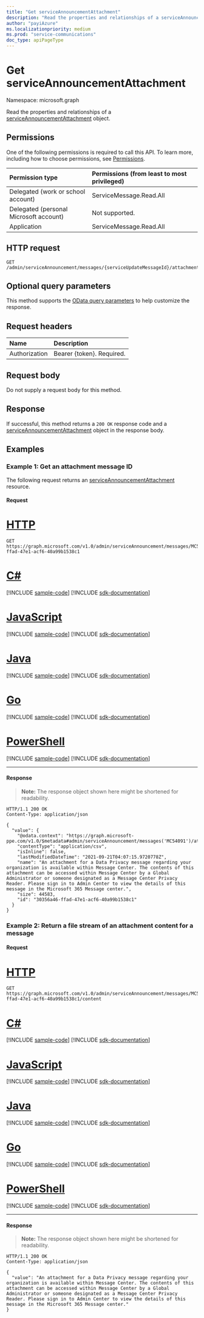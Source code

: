 ```yaml
---
title: "Get serviceAnnouncementAttachment"
description: "Read the properties and relationships of a serviceAnnouncementAttachment object."
author: "payiAzure"
ms.localizationpriority: medium
ms.prod: "service-communications"
doc_type: apiPageType
---
```


# Get serviceAnnouncementAttachment
Namespace: microsoft.graph

Read the properties and relationships of a [serviceAnnouncementAttachment](../resources/serviceannouncementattachment.md) object.

## Permissions
One of the following permissions is required to call this API. To learn more, including how to choose permissions, see [Permissions](/graph/permissions-reference).

|Permission type|Permissions (from least to most privileged)|
|:---|:---|
|Delegated (work or school account)|ServiceMessage.Read.All|
|Delegated (personal Microsoft account)|Not supported.|
|Application|ServiceMessage.Read.All|

## HTTP request

<!-- {
  "blockType": "ignored"
}
-->
``` http
GET /admin/serviceAnnouncement/messages/{serviceUpdateMessageId}/attachments/{serviceAnnouncementAttachmentId}
```

## Optional query parameters
This method supports the [OData query parameters](/graph/query-parameters) to help customize the response.

## Request headers
|Name|Description|
|:---|:---|
|Authorization|Bearer {token}. Required.|

## Request body
Do not supply a request body for this method.

## Response

If successful, this method returns a `200 OK` response code and a [serviceAnnouncementAttachment](../resources/serviceannouncementattachment.md) object in the response body.

## Examples

### Example 1: Get an attachment message ID

The following request returns an [serviceAnnouncementAttachment](../resources/serviceannouncementattachment.md) resource.

#### Request

# [HTTP](#tab/http)
<!-- {
  "blockType": "request",
  "name": "get_serviceannouncementattachment"
}
-->
``` http
GET https://graph.microsoft.com/v1.0/admin/serviceAnnouncement/messages/MC54091/attachments/30356a46-ffad-47e1-acf6-40a99b1538c1
```

# [C#](#tab/csharp)
[!INCLUDE [sample-code](../includes/snippets/csharp/get-serviceannouncementattachment-csharp-snippets.md)]
[!INCLUDE [sdk-documentation](../includes/snippets/snippets-sdk-documentation-link.md)]

# [JavaScript](#tab/javascript)
[!INCLUDE [sample-code](../includes/snippets/javascript/get-serviceannouncementattachment-javascript-snippets.md)]
[!INCLUDE [sdk-documentation](../includes/snippets/snippets-sdk-documentation-link.md)]

# [Java](#tab/java)
[!INCLUDE [sample-code](../includes/snippets/java/get-serviceannouncementattachment-java-snippets.md)]
[!INCLUDE [sdk-documentation](../includes/snippets/snippets-sdk-documentation-link.md)]

# [Go](#tab/go)
[!INCLUDE [sample-code](../includes/snippets/go/get-serviceannouncementattachment-go-snippets.md)]
[!INCLUDE [sdk-documentation](../includes/snippets/snippets-sdk-documentation-link.md)]

# [PowerShell](#tab/powershell)
[!INCLUDE [sample-code](../includes/snippets/powershell/get-serviceannouncementattachment-powershell-snippets.md)]
[!INCLUDE [sdk-documentation](../includes/snippets/snippets-sdk-documentation-link.md)]

---


#### Response
>**Note:** The response object shown here might be shortened for readability.
<!-- {
  "blockType": "response",
  "truncated": true,
  "@odata.type": "microsoft.graph.serviceAnnouncementAttachment"
}
-->
``` http
HTTP/1.1 200 OK
Content-Type: application/json

{
  "value": {
    "@odata.context": "https://graph.microsoft-ppe.com/v1.0/$metadata#admin/serviceAnnouncement/messages('MC54091')/attachments/$entity",
    "contentType": "application/csv",
    "isInline": false,
    "lastModifiedDateTime": "2021-09-21T04:07:15.9720778Z",
    "name": "An attachment for a Data Privacy message regarding your organization is available within Message Center. The contents of this attachment can be accessed within Message Center by a Global Administrator or someone designated as a Message Center Privacy Reader. Please sign in to Admin Center to view the details of this message in the Microsoft 365 Message center.",
    "size": 44583,
    "id": "30356a46-ffad-47e1-acf6-40a99b1538c1"
  }
}
```

### Example 2: Return a file stream of an attachment content for a message

#### Request

# [HTTP](#tab/http)
<!-- {
  "blockType": "request",
  "name": "get_serviceannouncementattachment"
}
-->
``` http
GET https://graph.microsoft.com/v1.0/admin/serviceAnnouncement/messages/MC54091/attachments/30356a46-ffad-47e1-acf6-40a99b1538c1/content
```

# [C#](#tab/csharp)
[!INCLUDE [sample-code](../includes/snippets/csharp/get-serviceannouncementattachment-csharp-snippets.md)]
[!INCLUDE [sdk-documentation](../includes/snippets/snippets-sdk-documentation-link.md)]

# [JavaScript](#tab/javascript)
[!INCLUDE [sample-code](../includes/snippets/javascript/get-serviceannouncementattachment-javascript-snippets.md)]
[!INCLUDE [sdk-documentation](../includes/snippets/snippets-sdk-documentation-link.md)]

# [Java](#tab/java)
[!INCLUDE [sample-code](../includes/snippets/java/get-serviceannouncementattachment-java-snippets.md)]
[!INCLUDE [sdk-documentation](../includes/snippets/snippets-sdk-documentation-link.md)]

# [Go](#tab/go)
[!INCLUDE [sample-code](../includes/snippets/go/get-serviceannouncementattachment-go-snippets.md)]
[!INCLUDE [sdk-documentation](../includes/snippets/snippets-sdk-documentation-link.md)]

# [PowerShell](#tab/powershell)
[!INCLUDE [sample-code](../includes/snippets/powershell/get-serviceannouncementattachment-powershell-snippets.md)]
[!INCLUDE [sdk-documentation](../includes/snippets/snippets-sdk-documentation-link.md)]

---


#### Response
>**Note:** The response object shown here might be shortened for readability.
<!-- {
  "blockType": "response",
  "truncated": true,
  "@odata.type": "microsoft.graph.serviceAnnouncementAttachment"
}
-->
``` http
HTTP/1.1 200 OK
Content-Type: application/json

{
  "value": "An attachment for a Data Privacy message regarding your organization is available within Message Center. The contents of this attachment can be accessed within Message Center by a Global Administrator or someone designated as a Message Center Privacy Reader. Please sign in to Admin Center to view the details of this message in the Microsoft 365 Message center."
}
```
